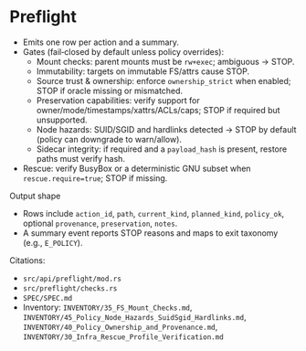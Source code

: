 # Preflight

- Emits one row per action and a summary.
- Gates (fail‑closed by default unless policy overrides):
  - Mount checks: parent mounts must be `rw+exec`; ambiguous → STOP.
  - Immutability: targets on immutable FS/attrs cause STOP.
  - Source trust & ownership: enforce `ownership_strict` when enabled; STOP if oracle missing or mismatched.
  - Preservation capabilities: verify support for owner/mode/timestamps/xattrs/ACLs/caps; STOP if required but unsupported.
  - Node hazards: SUID/SGID and hardlinks detected → STOP by default (policy can downgrade to warn/allow).
  - Sidecar integrity: if required and a `payload_hash` is present, restore paths must verify hash.
- Rescue: verify BusyBox or a deterministic GNU subset when `rescue.require=true`; STOP if missing.

Output shape
- Rows include `action_id`, `path`, `current_kind`, `planned_kind`, `policy_ok`, optional `provenance`, `preservation`, `notes`.
- A summary event reports STOP reasons and maps to exit taxonomy (e.g., `E_POLICY`).

Citations:
- `src/api/preflight/mod.rs`
- `src/preflight/checks.rs`
- `SPEC/SPEC.md`
- Inventory: `INVENTORY/35_FS_Mount_Checks.md`, `INVENTORY/45_Policy_Node_Hazards_SuidSgid_Hardlinks.md`, `INVENTORY/40_Policy_Ownership_and_Provenance.md`, `INVENTORY/30_Infra_Rescue_Profile_Verification.md`
